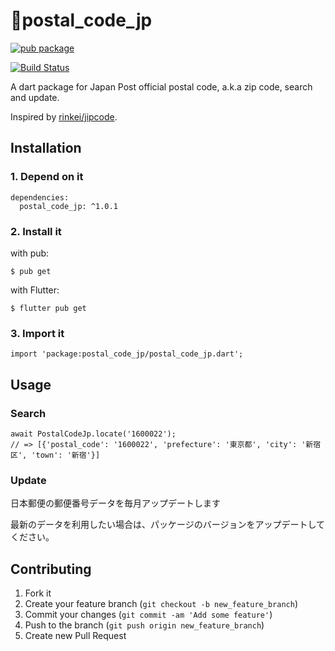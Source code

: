 # 📮postal_code_jp

[![pub package](https://img.shields.io/pub/v/postal_code_jp.svg)](https://pub.dev/packages/postal_code_jp)

[![Build Status](https://travis-ci.org/yamarkz/postal_code_jp.svg?branch=master)](https://travis-ci.org/yamarkz/postal_code_jp)

A dart package for Japan Post official postal code, a.k.a zip code, search and update.

Inspired by  [rinkei/jipcode](https://github.com/rinkei/jipcode).

## Installation

### 1. Depend on it

```
dependencies:
  postal_code_jp: ^1.0.1
```

### 2. Install it

with pub:

```
$ pub get
```

with Flutter:

```
$ flutter pub get
```

### 3. Import it

```
import 'package:postal_code_jp/postal_code_jp.dart';
```

## Usage

### Search

```
await PostalCodeJp.locate('1600022');
// => [{'postal_code': '1600022', 'prefecture': '東京都', 'city': '新宿区', 'town': '新宿'}]
```

### Update

日本郵便の郵便番号データを毎月アップデートします

最新のデータを利用したい場合は、パッケージのバージョンをアップデートしてください。

## Contributing

1. Fork it
2. Create your feature branch (`git checkout -b new_feature_branch`)
3. Commit your changes (`git commit -am 'Add some feature'`)
4. Push to the branch (`git push origin new_feature_branch`)
5. Create new Pull Request
